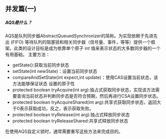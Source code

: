 ## 并发篇(一)
##### AQS是什么？
AQS是队列同步器AbstractQueuedSynchronizer的简称。为实现依赖于先进先出 (FIFO) 等待队列的阻塞锁和相关同步器（信号量、事件，等等）提供一个框架。此类的设计目标是成为依靠单个原子 int 值来表示状态的大多数同步器的一个有用基础。
主要方法：
+ getState():获取当前同步状态
+ setState(int newState)：设置当前同步状态
+ compareAndSetState(int expect,int update)：使用CAS设置当前状态，该方法能够保证状态 设置的原子性
+ protected boolean tryAcquire(int arg):独占式获取同步状态，实现该方法需要查询当前状态并判断同步态是否符合预期，然后再进行CSA设置同步状态。
+ protected boolean tryAcquireShared(int arg):共享式获取同步状态，返回大于0表示获取成功，反之，表示获取失败。
+ protected boolean tryRelease(int arg):独占式释放同步状态
+ protected boolean tryReleaseShared:共享式释放同步状态

在使用AQS自定义锁时，通常需要重写这些方法来完成目的。

